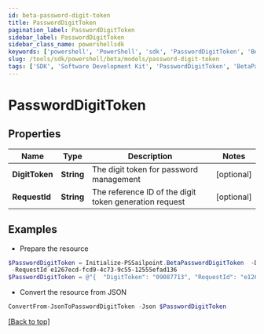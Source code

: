 ```yaml
---
id: beta-password-digit-token
title: PasswordDigitToken
pagination_label: PasswordDigitToken
sidebar_label: PasswordDigitToken
sidebar_class_name: powershellsdk
keywords: ['powershell', 'PowerShell', 'sdk', 'PasswordDigitToken', 'BetaPasswordDigitToken'] 
slug: /tools/sdk/powershell/beta/models/password-digit-token
tags: ['SDK', 'Software Development Kit', 'PasswordDigitToken', 'BetaPasswordDigitToken']
---
```



# PasswordDigitToken

## Properties

Name | Type | Description | Notes
------------ | ------------- | ------------- | -------------
**DigitToken** | **String** | The digit token for password management | [optional] 
**RequestId** | **String** | The reference ID of the digit token generation request | [optional] 

## Examples

- Prepare the resource
```powershell
$PasswordDigitToken = Initialize-PSSailpoint.BetaPasswordDigitToken  -DigitToken 09087713 `
 -RequestId e1267ecd-fcd9-4c73-9c55-12555efad136
$PasswordDigitToken = @"{  "DigitToken": "09087713", "RequestId": "e1267ecd-fcd9-4c73-9c55-12555efad136" }"@
```

- Convert the resource from JSON
```powershell
ConvertFrom-JsonToPasswordDigitToken -Json $PasswordDigitToken
```


[[Back to top]](#) 

